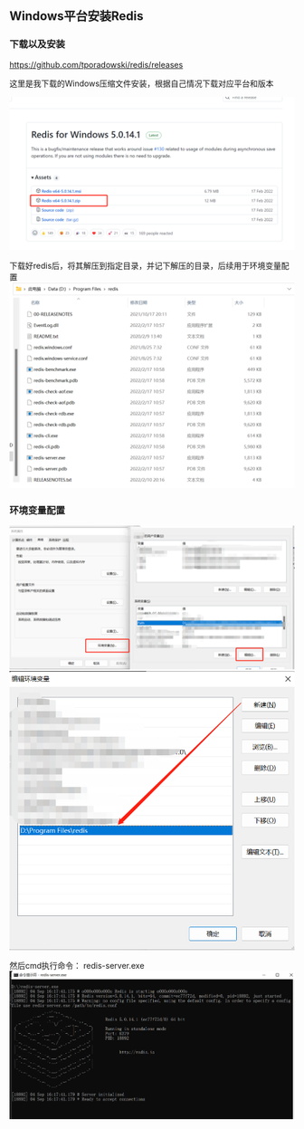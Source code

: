 ## Windows平台安装Redis

### 下载以及安装

https://github.com/tporadowski/redis/releases

这里是我下载的Windows压缩文件安装，根据自己情况下载对应平台和版本

![redis_1.png](./imgs/redis/redis_1.png)

下载好redis后，将其解压到指定目录，并记下解压的目录，后续用于环境变量配置
![redis_2.png](./imgs/redis/redis_2.png)

### 环境变量配置
![redis_3.png](./imgs/redis/redis_3.png)
![redis_4.png](./imgs/redis/redis_4.png)

然后cmd执行命令：
redis-server.exe
![redis_5.png](./imgs/redis/redis_5.png)
